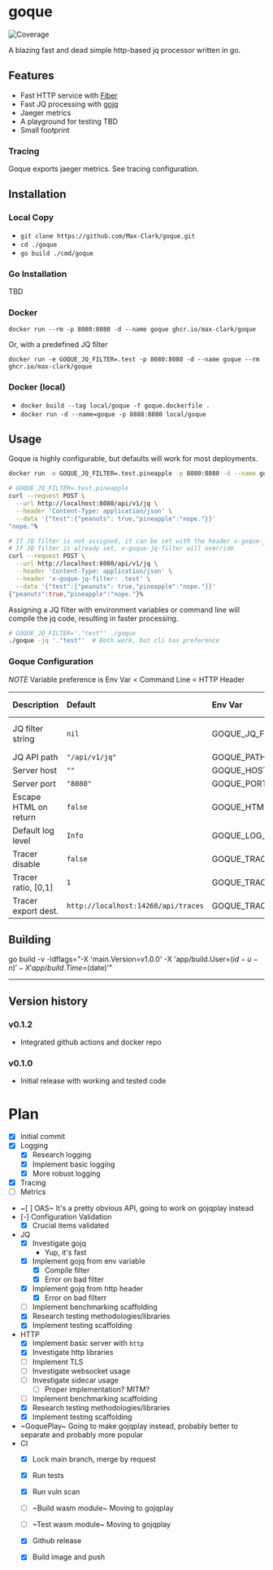 # goque
![Coverage](https://img.shields.io/badge/Coverage-87.8%25-brightgreen)

A blazing fast and dead simple http-based jq processor written in go.


## Features

- Fast HTTP service with [Fiber](https://gofiber.io/)
- Fast JQ processing with [gojq](https://github.com/itchyny/gojq)
- Jaeger metrics
- A playground for testing TBD
- Small footprint

### Tracing 

Goque exports jaeger metrics. See tracing configuration.

## Installation

### Local Copy
- `git clone https://github.com/Max-Clark/goque.git`
- `cd ./goque`
- `go build ./cmd/goque`

### Go Installation

TBD

### Docker

`docker run --rm -p 8080:8080 -d --name goque ghcr.io/max-clark/goque`

Or, with a predefined JQ filter

`docker run -e GOQUE_JQ_FILTER=.test -p 8080:8080 -d --name goque --rm ghcr.io/max-clark/goque`

### Docker (local)

- `docker build --tag local/goque -f goque.dockerfile .`
- `docker run -d --name=goque -p 8888:8080 local/goque`

## Usage

Goque is highly configurable, but defaults will work for most deployments.


```sh
docker run -e GOQUE_JQ_FILTER=.test.pineapple -p 8080:8080 -d --name goque --rm ghcr.io/max-clark/goque

# GOQUE_JQ_FILTER=.test.pineapple
curl --request POST \
  --url http://localhost:8080/api/v1/jq \
  --header 'Content-Type: application/json' \
  --data '{"test":{"peanuts": true,"pineapple":"nope."}}'
"nope."%

# If JQ filter is not assigned, it can be set with the header x-goque-jq-filter
# If JQ filter is already set, x-goque-jq-filter will override
curl --request POST \
  --url http://localhost:8080/api/v1/jq \
  --header 'Content-Type: application/json' \
  --header 'x-goque-jq-filter: .test' \
  --data '{"test":{"peanuts": true,"pineapple":"nope."}}'
{"peanuts":true,"pineapple":"nope."}%
```

Assigning a JQ filter with environment variables or command line will compile
the jq code, resulting in faster processing.

```sh
# GOQUE_JQ_FILTER='."test"' ./goque
./goque -jq '."test"'  # Both work, but cli has preference
```

### Goque Configuration

*NOTE* Variable preference is Env Var < Command Line < HTTP Header

| Description           | Default                             | Env Var                  | CLI  | HTTP Header       |
| :-------------------- | :---------------------------------- | :----------------------- | :--- | :---------------- |
| JQ filter string      | `nil`                               | GOQUE_JQ_FILTER          | -jq  | x-goque-jq-filter |
| JQ API path           | `"/api/v1/jq"`                      | GOQUE_PATH               | -a   |                   |
| Server host           | `""`                                | GOQUE_HOST               | -h   |                   |
| Server port           | `"8080"`                            | GOQUE_PORT               | -p   |                   |
| Escape HTML on return | `false`                             | GOQUE_HTML_ESCAPE        | -e   |                   |
| Default log level     | `Info`                              | GOQUE_LOG_LEVEL          | -l   |                   |
| Tracer disable        | `false`                             | GOQUE_TRACER_DISABLE     | -td  |                   |
| Tracer ratio, \[0,1\] | `1`                                 | GOQUE_TRACER_RATIO       | -tr  |                   |
| Tracer export dest.   | `http://localhost:14268/api/traces` | GOQUE_TRACER_EXPORT_DEST | -te  |                   |

## Building 

go build -v -ldflags="-X 'main.Version=v1.0.0' -X 'app/build.User=$(id -u -n)' -X 'app/build.Time=$(date)'"

---

## Version history

### v0.1.2

- Integrated github actions and docker repo

### v0.1.0

- Initial release with working and tested code

# Plan

- [x] Initial commit
- [x] Logging
    - [x] Research logging
    - [x] Implement basic logging
    - [x] More robust logging
- [x] Tracing
- [ ] Metrics
- ~[ ] OAS~ It's a pretty obvious API, going to work on gojqplay instead
- [-] Configuration Validation
  - [x] Crucial items validated
- JQ
  - [x] Investigate gojq
      - Yup, it's fast
  - [x] Implement gojq from env variable
      - [x] Compile filter
      - [x] Error on bad filter
  - [x] Implement gojq from http header
      - [x] Error on bad filterr
  - [ ] Implement benchmarking scaffolding 
  - [x] Research testing methodologies/libraries
  - [x] Implement testing scaffolding
- HTTP
  - [x] Implement basic server with `http`
  - [x] Investigate http libraries
  - [ ] Implement TLS
  - [ ] Investigate websocket usage
  - [ ] Investigate sidecar usage
      - [ ] Proper implementation? MITM?
  - [ ] Implement benchmarking scaffolding 
  - [x] Research testing methodologies/libraries
  - [x] Implement testing scaffolding
- ~GoquePlay~ Going to make gojqplay instead, probably better to separate and probably more popular
- CI
  - [x] Lock main branch, merge by request
  - [x] Run tests
  - [x] Run vuln scan
  - [ ] ~Build wasm module~ Moving to gojqplay
  - [ ] ~Test wasm module~ Moving to gojqplay
  - [x] Github release
  - [x] Build image and push
    
